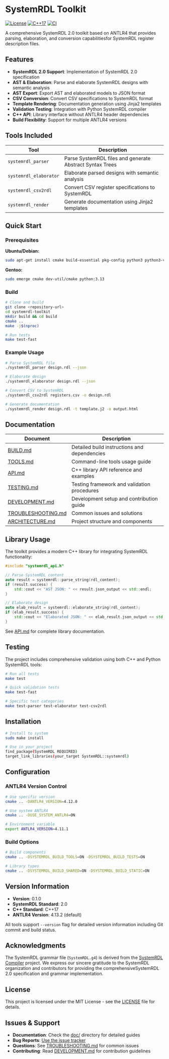 # SystemRDL Toolkit

[![License](https://img.shields.io/badge/License-MIT-blue.svg)](LICENSE)
[![C++17](https://img.shields.io/badge/C++-17-blue.svg)](https://isocpp.org/std/the-standard)
[![CI](https://github.com/vowstar/systemrdl-toolkit/actions/workflows/ci.yml/badge.svg)](https://github.com/vowstar/systemrdl-toolkit/actions)

A comprehensive SystemRDL 2.0 toolkit based on ANTLR4 that provides parsing,
elaboration, and conversion capabilitiesfor SystemRDL register description files.

## Features

- **SystemRDL 2.0 Support**: Implementation of SystemRDL 2.0 specification
- **AST & Elaboration**: Parse and elaborate SystemRDL designs with semantic analysis
- **AST Export**: Export AST and elaborated models to JSON format
- **CSV Conversion**: Convert CSV specifications to SystemRDL format
- **Template Rendering**: Documentation generation using Jinja2 templates
- **Validation Testing**: Integration with Python SystemRDL compiler
- **C++ API**: Library interface without ANTLR4 header dependencies
- **Build Flexibility**: Support for multiple ANTLR4 versions

## Tools Included

|          Tool          |                       Description                        |
| ---------------------- | -------------------------------------------------------- |
| `systemrdl_parser`     | Parse SystemRDL files and generate Abstract Syntax Trees |
| `systemrdl_elaborator` | Elaborate parsed designs with semantic analysis          |
| `systemrdl_csv2rdl`    | Convert CSV register specifications to SystemRDL         |
| `systemrdl_render`     | Generate documentation using Jinja2 templates            |

## Quick Start

### Prerequisites

**Ubuntu/Debian:**

```bash
sudo apt-get install cmake build-essential pkg-config python3 python3-venv
```

**Gentoo:**

```bash
sudo emerge cmake dev-util/cmake python:3.13
```

### Build

```bash
# Clone and build
git clone <repository-url>
cd systemrdl-toolkit
mkdir build && cd build
cmake ..
make -j$(nproc)

# Run tests
make test-fast
```

### Example Usage

```bash
# Parse SystemRDL file
./systemrdl_parser design.rdl --json

# Elaborate design
./systemrdl_elaborator design.rdl --json

# Convert CSV to SystemRDL
./systemrdl_csv2rdl registers.csv -o design.rdl

# Generate documentation
./systemrdl_render design.rdl -t template.j2 -o output.html
```

## Documentation

|                   Document                   |                 Description                  |
| -------------------------------------------- | -------------------------------------------- |
| [BUILD.md](doc/BUILD.md)                     | Detailed build instructions and dependencies |
| [TOOLS.md](doc/TOOLS.md)                     | Command-line tools usage guide              |
| [API.md](doc/API.md)                         | C++ library API reference and examples       |
| [TESTING.md](doc/TESTING.md)                 | Testing framework and validation procedures  |
| [DEVELOPMENT.md](doc/DEVELOPMENT.md)         | Development setup and contribution guide     |
| [TROUBLESHOOTING.md](doc/TROUBLESHOOTING.md) | Common issues and solutions                  |
| [ARCHITECTURE.md](doc/ARCHITECTURE.md)       | Project structure and components             |

## Library Usage

The toolkit provides a modern C++ library for integrating SystemRDL functionality:

```cpp
#include "systemrdl_api.h"

// Parse SystemRDL content
auto result = systemrdl::parse_string(rdl_content);
if (result.success) {
    std::cout << "AST JSON: " << result.json_output << std::endl;
}

// Elaborate design
auto elab_result = systemrdl::elaborate_string(rdl_content);
if (elab_result.success) {
    std::cout << "Elaborated JSON: " << elab_result.json_output << std::endl;
}
```

See [API.md](doc/API.md) for complete library documentation.

## Testing

The project includes comprehensive validation using both C++ and Python SystemRDL tools:

```bash
# Run all tests
make test

# Quick validation tests
make test-fast

# Specific test categories
make test-parser test-elaborator test-csv2rdl
```

## Installation

```bash
# Install to system
sudo make install

# Use in your project
find_package(SystemRDL REQUIRED)
target_link_libraries(your_target SystemRDL::systemrdl)
```

## Configuration

### ANTLR4 Version Control

```bash
# Use specific version
cmake .. -DANTLR4_VERSION=4.12.0

# Use system ANTLR4
cmake .. -DUSE_SYSTEM_ANTLR4=ON

# Environment variable
export ANTLR4_VERSION=4.11.1
```

### Build Options

```bash
# Build components
cmake .. -DSYSTEMRDL_BUILD_TOOLS=ON -DSYSTEMRDL_BUILD_TESTS=ON

# Library types
cmake .. -DSYSTEMRDL_BUILD_SHARED=ON -DSYSTEMRDL_BUILD_STATIC=ON
```

## Version Information

- **Version**: 0.1.0
- **SystemRDL Standard**: 2.0
- **C++ Standard**: C++17
- **ANTLR4 Version**: 4.13.2 (default)

All tools support `--version` flag for detailed version information including Git commit and build status.

## Acknowledgments

The SystemRDL grammar file (`SystemRDL.g4`) is derived from the
[SystemRDL Compiler](https://github.com/SystemRDL/systemrdl-compiler) project.
We express our sincere gratitude to the SystemRDL organization and contributors
for providing the comprehensiveSystemRDL 2.0 specification and grammar implementation.

## License

This project is licensed under the MIT License - see the [LICENSE](LICENSE) file for details.

## Issues & Support

- **Documentation**: Check the [doc/](doc/) directory for detailed guides
- **Bug Reports**: [Use the issue tracker](https://github.com/vowstar/systemrdl-toolkit/issues)
- **Questions**: See [TROUBLESHOOTING.md](doc/TROUBLESHOOTING.md) for common issues
- **Contributing**: Read [DEVELOPMENT.md](doc/DEVELOPMENT.md) for contribution guidelines
